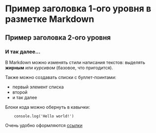 # Пример заголовка 1-ого уровня в разметке Markdown

## Пример заголовка 2-ого уровня

### И так далее...

В Markdown можно изменять стили написания текстов: выделять **жирным** или *курсивом* (базовое, что пригодится).

Также можно создавать списки с буллет-поинтами:
- первый элемент списка
- второй
- и так далее

Блоки кода можно обернуть в кавычки:
```
    console.log('Hello world!')
```

Очень удобно оформляются [ссылки](https://www.markdownguide.org/basic-syntax/)